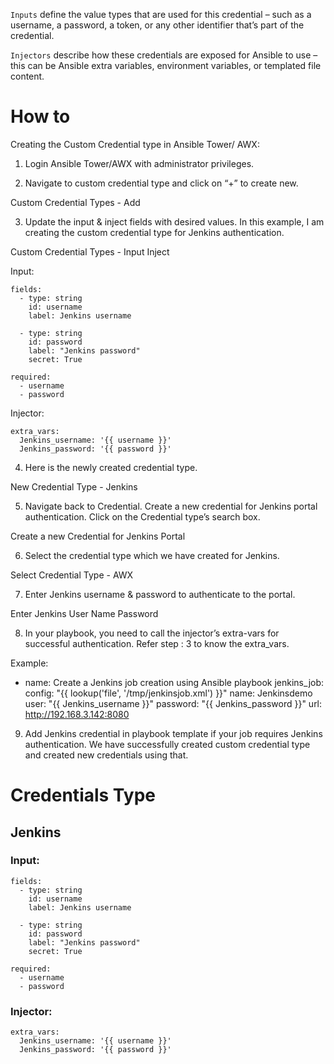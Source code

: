 <!--https://www.unixarena.com/2018/12/ansible-tower-awx-store-credential-custom-credentials-type.html/-->


`Inputs` define the value types that are used for this credential – such as a username, a password, a token, or any other identifier that’s part of the credential.

`Injectors` describe how these credentials are exposed for Ansible to use – this can be Ansible extra variables, environment variables, or templated file content.

# How to
Creating the Custom Credential type in Ansible Tower/ AWX: 
1. Login Ansible Tower/AWX with administrator privileges.

2. Navigate to custom credential type and click on “+” to create new.

Custom Credential Types - Add

3. Update the input & inject fields with desired values.  In this example, I am creating the custom credential type for Jenkins authentication.

Custom Credential Types - Input Inject

Input:
```
fields:
  - type: string
    id: username
    label: Jenkins username

  - type: string
    id: password
    label: "Jenkins password"
    secret: True

required:
  - username
  - password
```

Injector:
```
extra_vars:
  Jenkins_username: '{{ username }}'
  Jenkins_password: '{{ password }}'
``` 

4. Here is the newly created credential type.

New Credential Type - Jenkins

 

5. Navigate back to Credential. Create a new credential for Jenkins portal authentication.  Click on the Credential type’s search box.

Create a new Credential for Jenkins Portal

 

6. Select the credential type which we have created for Jenkins.

Select Credential Type - AWX

 

7. Enter Jenkins username & password to authenticate to the portal.

Enter Jenkins User Name Password

 

8. In your playbook, you need to call the injector’s extra-vars for successful authentication. Refer step : 3 to know the extra_vars.

Example:

  - name: Create a Jenkins job creation using Ansible playbook
     jenkins_job:
         config: "{{ lookup('file', '/tmp/jenkinsjob.xml') }}"
         name: Jenkinsdemo
         user: "{{ Jenkins_username }}"
         password: "{{ Jenkins_password }}"
         url: http://192.168.3.142:8080
 

9. Add Jenkins credential in playbook template if your job requires Jenkins authentication. We have successfully created custom credential type and created new credentials using that.



# Credentials Type
## Jenkins 
### Input:
```
fields:
  - type: string
    id: username
    label: Jenkins username

  - type: string
    id: password
    label: "Jenkins password"
    secret: True

required:
  - username
  - password
```

### Injector:
```
extra_vars:
  Jenkins_username: '{{ username }}'
  Jenkins_password: '{{ password }}'
```
